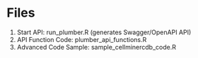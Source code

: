 # Files
1. Start API: run_plumber.R (generates Swagger/OpenAPI API)
2. API Function Code: plumber_api_functions.R
3. Advanced Code Sample: sample_cellminercdb_code.R 
